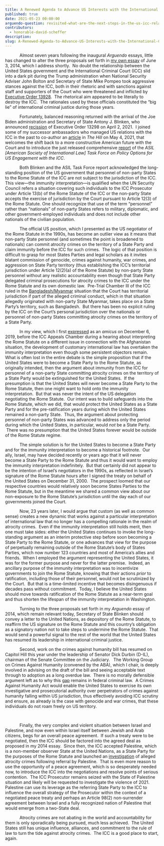 ```yaml
---
title: A Renewed Agenda to Advance US Interests with the International Criminal Court
published: true
date: 2021-05-23 00:00:00
arguendo-question: revisited-what-are-the-next-steps-in-the-us-icc-relationship
contributors:
  - honorable-david-scheffer
description:
slug: A-Renewed-Agenda-to-Advance-US-Interests-with-the-International-Criminal-Court
---
```


&nbsp; &nbsp; &nbsp; &nbsp; &nbsp; &nbsp; Almost seven years following the inaugural *Arguendo* essays, little has changed to alter the three proposals set forth in [my own essay](https://www.international-criminal-justice-today.org/arguendo/advancing-us-interests-in-its-evolving-relationship-with-the-international-criminal-court/) of June 3, 2014, which I address shortly. &nbsp;No doubt the relationship between the United States government and the International Criminal Court (ICC) slid into a dark pit during the Trump administration when National Security Adviser John Bolton and Secretary of State Mike Pompeo took aggressive stances against the ICC, both in their rhetoric and with sanctions against staff and supporters of the Court who were threatened and inflicted by [Executive Order 13928](https://www.justsecurity.org/70742/the-self-defeating-executive-order-against-the-international-criminal-court/).&nbsp; The rhetorical aim appeared to be literally to destroy the ICC.&nbsp; The rationales used by these officials constituted the “big lie” of international criminal justice during those years.

&nbsp; &nbsp; &nbsp; &nbsp; &nbsp; &nbsp; Fortunately, balanced reasoning returned with the arrival of the Joe Biden administration and Secretary of State Antony J. Blinken, who announced [recission](https://www.state.gov/ending-sanctions-and-visa-restrictions-against-personnel-of-the-international-criminal-court/) of Executive Order 13298 on April 2, 2021.&nbsp; I joined some of my successor ambassadors who managed US relations with the ICC in the past to co-author an [article](https://thehill.com/opinion/international/551647-renewing-justice-for-atrocities) in *The Hill* on May 4, 2021, that welcomes the shift back to a more constructive American future with the Court and to introduce the just released comprehensive [report](https://www.asil-us-icc-task-force.org/) of the *ASIL \[American Society of International Law\] Task Force on Policy Options for US Engagement with the ICC*.&nbsp;

&nbsp; &nbsp; &nbsp; &nbsp; &nbsp; &nbsp; Both Blinken and the ASIL Task Force report acknowledged the long-standing position of the US government that personnel of non-party States to the Rome Statute of the ICC are not subject to the jurisdiction of the ICC.&nbsp; This view—the immunity interpretation—is qualified when the UN Security Council refers a situation covering such individuals to the ICC Prosecutor under Article 13(b) of the Rome Statute of the ICC or the non-party State accepts the exercise of jurisdiction by the Court pursuant to Article 12(3) of the Rome Statute. One should recognize that use of the term “personnel” rather than “nationals” of non-party States refers to military, diplomatic, and other government-employed individuals and does not include other nationals of the civilian population. &nbsp;

&nbsp; &nbsp; &nbsp; &nbsp; &nbsp; &nbsp; The official US position, which I presented as the US negotiator of the Rome Statute in the 1990s, has become an outlier view as it means that non-party State personnel (and sometimes the point is broadened to nationals) can commit atrocity crimes on the territory of a State Party and claim immunity before the ICC for such crimes.&nbsp; The logic of that position is difficult to grasp for most States Parties and legal scholars as it invites blatant commission of genocide, crimes against humanity, war crimes, and aggression on State Party territory (thus establishing the ICC’s territorial jurisdiction under Article 12(2)(a) of the Rome Statute) by non-party State personnel without any realistic accountability even though that State Party delegated criminal prosecutions for atrocity crimes to the ICC under the Rome Statute and its own domestic law.&nbsp; Pre-Trial Chamber III of the ICC ruled in the [Bangladesh/Myanmar](https://www.icc-cpi.int/Pages/record.aspx?docNo=ICC-01/19-27) situation that the Court has territorial jurisdiction if part of the alleged criminal conduct, which in that situation allegedly originated with non-party State Myanmar, takes place on a State Party’s territory, such as Bangladesh.&nbsp; But there has been no explicit ruling by the ICC on the Court’s personal jurisdiction over the nationals or personnel of non-party States committing atrocity crimes on the territory of a State Party.

&nbsp; &nbsp; &nbsp; &nbsp; &nbsp; &nbsp; In my view, which I first [expressed](https://legal-tools.org/doc/80ur7k) as an *amicus* on December 6, 2019, before the ICC Appeals Chamber during a hearing about interpreting the Rome Statute on a different issue in connection with the Afghanistan situation, the development of customary international law has overtaken the immunity interpretation even though some persistent objectors remain.&nbsp; What is often lost in the entire debate is the simple proposition that if the United States were to become a State Party to the Rome Statute, as originally intended, then the argument about immunity from the ICC for personnel of a non-party State committing atrocity crimes on the territory of a State Party would be extinguished for the United States.&nbsp; If the presumption is that the United States will never become a State Party to the Rome Statute, then one might want to hold onto the immunity interpretation.&nbsp; But that was never the intent of the US delegation negotiating the Rome Statute.&nbsp; Our intent was to build safeguards into the Rome Statute, which we did, that would protect the United States as a State Party and for the pre-ratification years during which the United States remained a non-party State.&nbsp; Thus, the argument about protecting personnel of non-party States was advanced to address only the period during which the United States, in particular, would *not* be a State Party. &nbsp;There was no presumption that the United States forever would be outside of the Rome Statute regime.&nbsp;

&nbsp; &nbsp; &nbsp; &nbsp; &nbsp; &nbsp; The simple solution is for the United States to become a State Party and for the immunity interpretation to become a historical footnote.&nbsp; Our ally, Israel, may have decided recently or years ago that it will never become a State Party to the Rome Statute and thus it would want to employ the immunity interpretation indefinitely.&nbsp; But that certainly did not appear to be the intention of Israel’s negotiators in the 1990s, as reflected in Israel’s signature of the Rome Statute hours after I signed the treaty on behalf of the United States on December 31, 2000.&nbsp; The prospect loomed that our respective countries would relatively soon become States Parties to the Rome Statute, but in the meantime we shared a common view about our non-exposure to the Rome Statute’s jurisdiction until the day each of our governments joined the Court.&nbsp;

&nbsp; &nbsp; &nbsp; &nbsp; &nbsp; &nbsp; Now, 23 years later, I would argue that custom (as well as common sense) creates a new dynamic that works against a particular interpretation of international law that no longer has a compelling rationale in the realm of atrocity crimes.&nbsp; Even if the immunity interpretation still holds merit, then one must take sides: either the United States continues to invoke the long-standing argument as an interim protective step before soon becoming a State Party to the Rome Statute, or one advances that view for the purpose of perpetually remaining outside of the Rome Statute’s body of States Parties, which now number 123 countries and most of America’s allies and friends.&nbsp; When I employed the argument representing the United States, it was for the former purpose and never for the latter premise.&nbsp; Indeed, an ancillary purpose of the immunity interpretation was to incentivize governments to join the Rome Statute, knowing that their actions *prior* to ratification, including those of their personnel, would not be scrutinized by the Court.&nbsp; But that is a time-limited incentive that becomes disingenuous if decades pass without commitment.&nbsp; Today, I believe the United States should move towards ratification of the Rome Statute as a near-term goal and thus shorten the lifespan of the immunity interpretation in Washington.&nbsp;

&nbsp; &nbsp; &nbsp; &nbsp; &nbsp; &nbsp; Turning to the three proposals set forth in my *Arguendo* essay of 2014, which remain relevant today, Secretary of State Blinken should convey a letter to the United Nations, as depository of the Rome Statute, to reaffirm the US signature on the Rome Statute and this country’s obligation as a signatory nation not to take steps to undermine the Rome Statute.&nbsp; That would send a powerful signal to the rest of the world that the United States has resumed its leadership in international criminal justice.&nbsp;

&nbsp; &nbsp; &nbsp; &nbsp; &nbsp; &nbsp; Second, work on the crimes against humanity bill has resumed on Capitol Hill this year under the leadership of Senator Dick Durbin (D-IL), chairman of the Senate Committee on the Judiciary. &nbsp; The Working Group on Crimes Against Humanity (convened by the ABA), which I chair, is deeply involved in advising on the draft of the bill and seeing acceptable text through to adoption as a long overdue law.&nbsp; There is no morally defensible argument left as to why this [gap](https://thehill.com/blogs/congress-blog/homeland-security/264007-shield-america-from-crimes-against-humanity) remains in federal criminal law.&nbsp; A Crimes Against Humanity Act would enable the United States to exercise its own investigative and prosecutorial authority over perpetrators of crimes against humanity falling within US jurisdiction, thus effectively avoiding ICC scrutiny and ensure, as already is the case with genocide and war crimes, that these individuals do not roam freely on US territory. &nbsp;&nbsp;

&nbsp;

&nbsp; &nbsp; &nbsp; &nbsp; &nbsp; &nbsp; Finally, the very complex and violent situation between Israel and Palestine, and now even within Israel itself between Jewish and Arab citizens, begs for an overall peace agreement.&nbsp; If such a treaty were to be negotiated, then the ICC should be factored into the agreed deal as proposed in my 2014 essay.&nbsp; Since then, the ICC accepted Palestine, which is a non-member observer State at the United Nations, as a State Party for the purposes of the Rome Statute and launched an [investigation](https://www.icc-cpi.int/palestine) of alleged atrocity crimes following referral by Palestine.&nbsp; That is even more reason to use the opportunity of a peace agreement, which is so desperately needed now, to introduce the ICC into the negotiations and resolve points of serious contention.&nbsp; The ICC Prosecutor remains seized with the State of Palestine situation and likely will be requested to investigate the violence of 2021.&nbsp; Palestine can use its leverage as the referring State Party to the ICC to influence the overall strategy of the Prosecutor within the context of a negotiated peace treaty and perhaps an Article 98(2) non-surrender agreement between Israel and a fully recognized nation of Palestine that would emerge from a two-State deal. &nbsp;

&nbsp; &nbsp; &nbsp; &nbsp; &nbsp; &nbsp; Atrocity crimes are not abating in the world and accountability for them is only sporadically being pursued, much less achieved.&nbsp; The United States still has unique influence, alliances, and commitment to the rule of law to turn the tide against atrocity crimes.&nbsp; The ICC is a good place to start, again.&nbsp;
